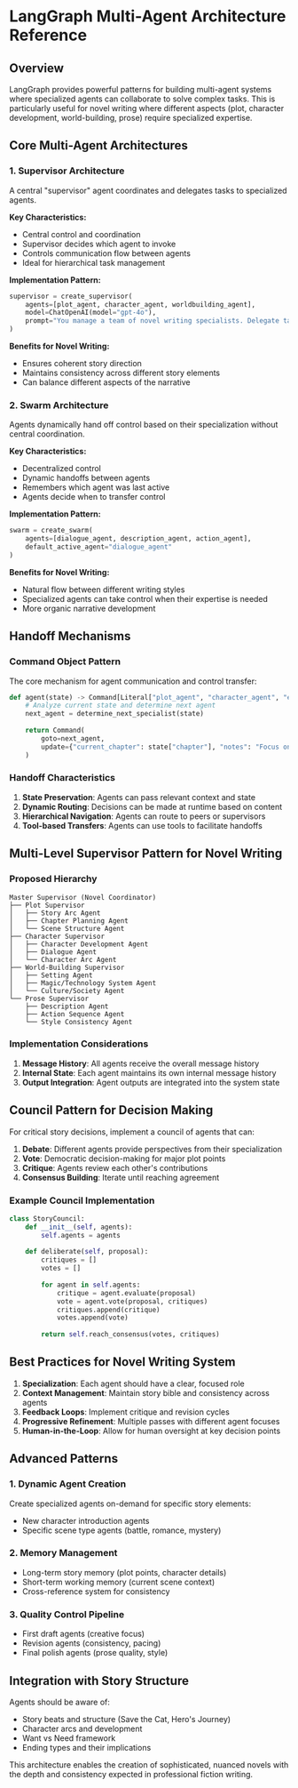 # LangGraph Multi-Agent Architecture Reference

## Overview

LangGraph provides powerful patterns for building multi-agent systems where specialized agents can collaborate to solve complex tasks. This is particularly useful for novel writing where different aspects (plot, character development, world-building, prose) require specialized expertise.

## Core Multi-Agent Architectures

### 1. Supervisor Architecture

A central "supervisor" agent coordinates and delegates tasks to specialized agents.

**Key Characteristics:**
- Central control and coordination
- Supervisor decides which agent to invoke
- Controls communication flow between agents
- Ideal for hierarchical task management

**Implementation Pattern:**
```python
supervisor = create_supervisor(
    agents=[plot_agent, character_agent, worldbuilding_agent],
    model=ChatOpenAI(model="gpt-4o"),
    prompt="You manage a team of novel writing specialists. Delegate tasks based on current needs."
)
```

**Benefits for Novel Writing:**
- Ensures coherent story direction
- Maintains consistency across different story elements
- Can balance different aspects of the narrative

### 2. Swarm Architecture

Agents dynamically hand off control based on their specialization without central coordination.

**Key Characteristics:**
- Decentralized control
- Dynamic handoffs between agents
- Remembers which agent was last active
- Agents decide when to transfer control

**Implementation Pattern:**
```python
swarm = create_swarm(
    agents=[dialogue_agent, description_agent, action_agent],
    default_active_agent="dialogue_agent"
)
```

**Benefits for Novel Writing:**
- Natural flow between different writing styles
- Specialized agents can take control when their expertise is needed
- More organic narrative development

## Handoff Mechanisms

### Command Object Pattern

The core mechanism for agent communication and control transfer:

```python
def agent(state) -> Command[Literal["plot_agent", "character_agent", "editor_agent"]]:
    # Analyze current state and determine next agent
    next_agent = determine_next_specialist(state)
    
    return Command(
        goto=next_agent,
        update={"current_chapter": state["chapter"], "notes": "Focus on character motivation"}
    )
```

### Handoff Characteristics

1. **State Preservation**: Agents can pass relevant context and state
2. **Dynamic Routing**: Decisions can be made at runtime based on content
3. **Hierarchical Navigation**: Agents can route to peers or supervisors
4. **Tool-based Transfers**: Agents can use tools to facilitate handoffs

## Multi-Level Supervisor Pattern for Novel Writing

### Proposed Hierarchy

```
Master Supervisor (Novel Coordinator)
├── Plot Supervisor
│   ├── Story Arc Agent
│   ├── Chapter Planning Agent
│   └── Scene Structure Agent
├── Character Supervisor
│   ├── Character Development Agent
│   ├── Dialogue Agent
│   └── Character Arc Agent
├── World-Building Supervisor
│   ├── Setting Agent
│   ├── Magic/Technology System Agent
│   └── Culture/Society Agent
└── Prose Supervisor
    ├── Description Agent
    ├── Action Sequence Agent
    └── Style Consistency Agent
```

### Implementation Considerations

1. **Message History**: All agents receive the overall message history
2. **Internal State**: Each agent maintains its own internal message history
3. **Output Integration**: Agent outputs are integrated into the system state

## Council Pattern for Decision Making

For critical story decisions, implement a council of agents that can:

1. **Debate**: Different agents provide perspectives from their specialization
2. **Vote**: Democratic decision-making for major plot points
3. **Critique**: Agents review each other's contributions
4. **Consensus Building**: Iterate until reaching agreement

### Example Council Implementation

```python
class StoryCouncil:
    def __init__(self, agents):
        self.agents = agents
    
    def deliberate(self, proposal):
        critiques = []
        votes = []
        
        for agent in self.agents:
            critique = agent.evaluate(proposal)
            vote = agent.vote(proposal, critiques)
            critiques.append(critique)
            votes.append(vote)
        
        return self.reach_consensus(votes, critiques)
```

## Best Practices for Novel Writing System

1. **Specialization**: Each agent should have a clear, focused role
2. **Context Management**: Maintain story bible and consistency across agents
3. **Feedback Loops**: Implement critique and revision cycles
4. **Progressive Refinement**: Multiple passes with different agent focuses
5. **Human-in-the-Loop**: Allow for human oversight at key decision points

## Advanced Patterns

### 1. Dynamic Agent Creation
Create specialized agents on-demand for specific story elements:
- New character introduction agents
- Specific scene type agents (battle, romance, mystery)

### 2. Memory Management
- Long-term story memory (plot points, character details)
- Short-term working memory (current scene context)
- Cross-reference system for consistency

### 3. Quality Control Pipeline
- First draft agents (creative focus)
- Revision agents (consistency, pacing)
- Final polish agents (prose quality, style)

## Integration with Story Structure

Agents should be aware of:
- Story beats and structure (Save the Cat, Hero's Journey)
- Character arcs and development
- Want vs Need framework
- Ending types and their implications

This architecture enables the creation of sophisticated, nuanced novels with the depth and consistency expected in professional fiction writing.